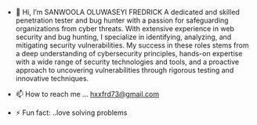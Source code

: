 - 👋 Hi, I’m SANWOOLA OLUWASEYI FREDRICK
A dedicated and skilled penetration tester and bug hunter with a passion for safeguarding organizations from cyber threats. With extensive experience in web security and bug hunting, I specialize in identifying, analyzing, and mitigating security vulnerabilities. My success in these roles stems from a deep understanding of cybersecurity principles, hands-on expertise with a wide range of security technologies and tools, and a proactive approach to uncovering vulnerabilities through rigorous testing and innovative techniques.
- 📫 How to reach me ... hxxfrd73@gmail.com 

- ⚡ Fun fact: ..love solving problems

<!---
nottfred/nottfred is a ✨ special ✨ repository because its `README.md` (this file) appears on your GitHub profile.
You can click the Preview link to take a look at your changes.
--->
